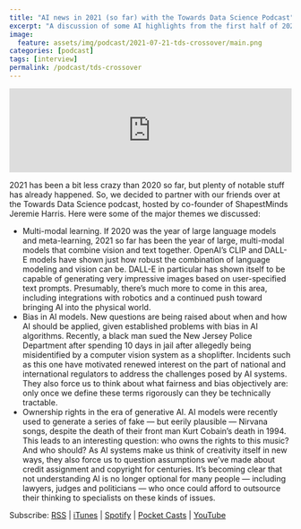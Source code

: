 ```yaml
---
title: "AI news in 2021 (so far) with the Towards Data Science Podcast"
excerpt: "A discussion of some AI highlights from the first half of 2021"
image: 
  feature: assets/img/podcast/2021-07-21-tds-crossover/main.png
categories: [podcast]
tags: [interview]
permalink: /podcast/tds-crossover
---
```

<iframe title="Reflecting on AI news in 2021 (so far) with the host of the Towards Data Science Podcast" allowtransparency="true" style="border: none; min-width: min(100%, 430px);" scrolling="no" data-name="pb-iframe-player" src="https://www.podbean.com/player-v2/?i=q2vvz-1095531-pb&from=embed&share=1&download=1&skin=f6f6f6&btn-skin=3267a3&size=150" width="100%" height="150"></iframe>

 2021 has been a bit less crazy than 2020 so far, but plenty of notable stuff has already happened. So, we decided to partner with our friends over at the Towards Data Science podcast, hosted by co-founder of ShapestMinds Jeremie Harris.
Here were some of the major themes we discussed:

* Multi-modal learning. If 2020 was the year of large language models and meta-learning, 2021 so far has been the year of large, multi-modal models that combine vision and text together. OpenAI’s CLIP and DALL-E models have shown just how robust the combination of language modeling and vision can be. DALL-E in particular has shown itself to be capable of generating very impressive images based on user-specified text prompts. Presumably, there’s much more to come in this area, including integrations with robotics and a continued push toward bringing AI into the physical world.
* Bias in AI models. New questions are being raised about when and how AI should be applied, given established problems with bias in AI algorithms. Recently, a black man sued the New Jersey Police Department after spending 10 days in jail after allegedly being misidentified by a computer vision system as a shoplifter. Incidents such as this one have motivated renewed interest on the part of national and international regulators to address the challenges posed by AI systems. They also force us to think about what fairness and bias objectively are: only once we define these terms rigorously can they be technically tractable.
* Ownership rights in the era of generative AI. AI models were recently used to generate a series of fake — but eerily plausible — Nirvana songs, despite the death of their front man Kurt Cobain’s death in 1994. This leads to an interesting question: who owns the rights to this music? And who should? As AI systems make us think of creativity itself in new ways, they also force us to question assumptions we’ve made about credit assignment and copyright for centuries. It’s becoming clear that not understanding AI is no longer optional for many people — including lawyers, judges and politicians — who once could afford to outsource their thinking to specialists on these kinds of issues.

Subscribe: <a href="https://feed.podbean.com/aitalk/feed.xml">RSS</a> |
<a href="https://podcasts.apple.com/us/podcast/lets-talk-ai/id1502782720">iTunes</a> |
<a href="https://open.spotify.com/show/17HiNdxcoKJLLNibIAyUch">Spotify</a> |
<a href="https://pca.st/podcast/824c4060-472b-0138-9766-0acc26574db2">Pocket Casts</a> |
<a href="https://www.youtube.com/channel/UCKARTq-t5SPMzwtft8FWwnA">YouTube</a>

<div id="OU4horohTGe2lIV3fZiXKg"><script src="https://embed.trint.com/OU4horohTGe2lIV3fZiXKg/player.js"></script></div>
